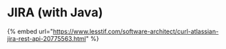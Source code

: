 # JIRA (with Java)



{% embed url="https://www.lesstif.com/software-architect/curl-atlassian-jira-rest-api-20775563.html" %}
